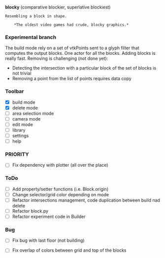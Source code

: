 **blocky** (comparative blockier, superlative blockiest)

    Resembling a block in shape.

        *The oldest video games had crude, blocky graphics.*

### Experimental branch

The build mode rely on a set of vtkPoints sent to a glyph
filter that computes the output blocks. One actor for all
the blocks. Adding blocks is really fast. Removing is
challenging (not done yet):

* Detecting the intersection with a particular block of the
set of blocks is not trivial
* Removing a point from the list of points requires data
copy


### Toolbar

- [x] build mode
- [x] delete mode
- [ ] area selection mode
- [ ] camera mode
- [ ] edit mode
- [ ] library
- [ ] settings
- [ ] help

### PRIORITY

- [ ] Fix dependency with plotter (all over the place)

### ToDo

- [ ] Add property/setter functions (i.e. Block.origin)
- [ ] Change selector/grid color depending on mode
- [ ] Refactor intersections management, code duplication between build nad delete
- [ ] Refactor block.py
- [ ] Refactor experiment code in Builder

### Bug

- [ ] Fix bug with last floor (not building)
- [ ] Fix overlap of colors between grid and top of the blocks


